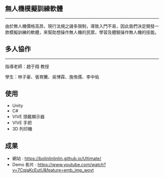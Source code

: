 ## 無人機模擬訓練軟體
----
由於無人機價格高昂，現行法規之諸多限制，導致入門不易，因此我們決定開發一款模擬訓練的軟體，來幫助想操作無人機的民眾，學習及體驗操作無人機的技能。
## 多人協作
----
指導老師：趙于翔 教授


學生：林子豪、張育騰、吳博霖、施侑儒、李中佑
## 使用
- Unity
- C#
- VIVE 頭戴顯示器
- VIVE 手把
- 3D 列印機
## 成果
- 網站 : https://bolinlinlinlin.github.io/Ultimate/
- Demo 影片 : https://www.youtube.com/watch?v=7CqjaKcEutU&feature=emb_imp_woyt